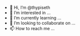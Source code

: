 - 👋 Hi, I’m @thypiseth
- 👀 I’m interested in ...
- 🌱 I’m currently learning ...
- 💞️ I’m looking to collaborate on ...
- 📫 How to reach me ...

<!---
thypiseth/thypiseth is a ✨ special ✨ repository because its `README.md` (this file) appears on your GitHub profile.
You can click the Preview link to take a look at your changes.
--->
